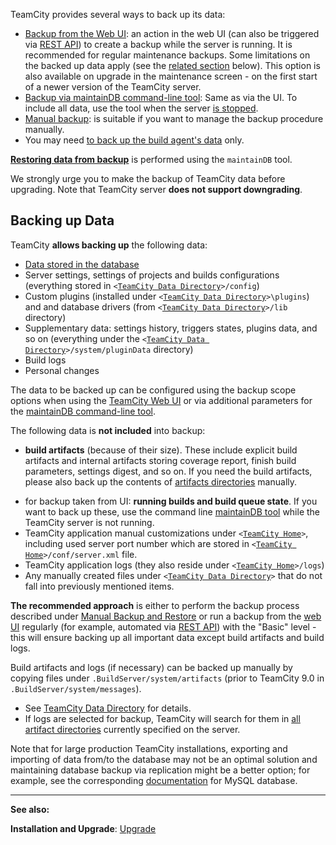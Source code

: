 [//]: # (title: TeamCity Data Backup)
[//]: # (auxiliary-id: TeamCity Data Backup)

TeamCity provides several ways to back up its data:
* [Backup from the Web UI](creating-backup-from-teamcity-web-ui.md): an action in the web UI (can also be triggered via [REST API](rest-api.md#Data+Backup)) to create a backup while the server is running. It is recommended for regular maintenance backups. Some limitations on the backed up data apply (see the [related section](#Backing+up+Data) below). This option is also available on upgrade in the maintenance screen \- on the first start of a newer version of the TeamCity server.
* [Backup via maintainDB command-line tool](creating-backup-via-maintaindb-command-line-tool.md): Same as via the UI. To include all data, use the tool when the server [is stopped](creating-backup-via-maintaindb-command-line-tool.md#Performing+TeamCity+Data+Backup+with+maintainDB+Utility).
* [Manual backup](manual-backup-and-restore.md): is suitable if you want to manage the backup procedure manually. 
* You may need [to back up the build agent's data](backing-up-build-agent-s-data.md) only.

__[Restoring data from backup](restoring-teamcity-data-from-backup.md)__ is performed using the `maintainDB` tool.

<note>

We strongly urge you to make the backup of TeamCity data before upgrading. Note that TeamCity server __does not support downgrading__.
</note>

## Backing up Data

TeamCity __allows backing up__ the following data:
* [Data stored in the database](manual-backup-and-restore.md#Database+Data)
* Server settings, settings of projects and builds configurations (everything stored in `<`[`TeamCity Data Directory`](teamcity-data-directory.md)`>/config`)
* Custom plugins (installed under `<`[`TeamCity Data Directory`](teamcity-data-directory.md)`>\plugins`) and and database drivers (from `<`[`TeamCity Data Directory`](teamcity-data-directory.md)`>/lib` directory)
* Supplementary data: settings history, triggers states, plugins data, and so on (everything under the `<`[`TeamCity Data Directory`](teamcity-data-directory.md)`>/system/pluginData` directory)
* Build logs
* Personal changes   

The data to be backed up can be configured using the backup scope options when using the [TeamCity Web UI](creating-backup-from-teamcity-web-ui.md) or via additional parameters for the [maintainDB command-line tool](creating-backup-via-maintaindb-command-line-tool.md).

The following data is __not included__ into backup:
* __build artifacts__ (because of their size). These include explicit build artifacts and internal artifacts storing coverage report, finish build parameters, settings digest, and so on. If you need the build artifacts, please also back up the contents of [artifacts directories](teamcity-configuration-and-maintenance.md) manually.     

[//]: # (Internal note. Do not delete. also https://youtrack.jetbrains.com/issue/TW-43056)

* for backup taken from UI: __running builds and build queue state__.  If you want to back up these, use the command line [maintainDB tool](creating-backup-via-maintaindb-command-line-tool.md) while the TeamCity server is not running.
* TeamCity application manual customizations under `<`[`TeamCity Home`](teamcity-home-directory.md)`>`, including used server port number which are stored in `<`[`TeamCity Home`](teamcity-home-directory.md)`>/conf/server.xml` file.
* TeamCity application logs (they also reside under `<`[`TeamCity Home`](teamcity-home-directory.md)`>/logs`)
* Any manually created files under `<`[`TeamCity Data Directory`](teamcity-data-directory.md)`>` that do not fall into previously mentioned items.   

__The recommended approach__ is either to perform the backup process described under [Manual Backup and Restore](manual-backup-and-restore.md) or run a backup from the [web UI](creating-backup-from-teamcity-web-ui.md) regularly (for example, automated via [REST API](rest-api.md#Data+Backup)) with the "Basic" level \- this will ensure backing up all important data except build artifacts and build logs.

Build artifacts and logs (if necessary) can be backed up manually by copying files under `.BuildServer/system/artifacts` (prior to TeamCity 9.0 in `.BuildServer/system/messages`).    
* See [TeamCity Data Directory](teamcity-data-directory.md#artifacts) for details.    
* If logs are selected for backup, TeamCity will search for them in [all artifact directories](build-artifact.md) currently specified on the server.



Note that for large production TeamCity installations, exporting and importing of data from/to the database may not be an optimal solution and maintaining database backup via replication might be a better option; for example, see the corresponding [documentation](http://dev.mysql.com/doc/refman/5.0/en/replication.html) for MySQL database.




 __  __

__See also:__

__Installation and Upgrade__: [Upgrade](upgrade.md)
